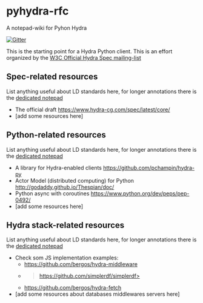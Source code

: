 # pyhydra-rfc
A notepad-wiki for Pyhon Hydra

[![Gitter](https://badges.gitter.im/Mec-iS/pyhydra-rfc.svg)](https://gitter.im/Mec-iS/pyhydra-rfc?utm_source=badge&utm_medium=badge&utm_campaign=pr-badge)

This is the starting point for a Hydra Python client. This is an effort organized by the [W3C Official Hydra Spec mailing-list](public-hydra@w3.org)

## Spec-related resources
List anything useful about LD standards here, for longer annotations there is the [dedicated notepad](https://github.com/Mec-iS/pyhydra-rfc/blob/master/spec-notepad.md)

- The official draft <https://www.hydra-cg.com/spec/latest/core/>
- [add some resources here]

## Python-related resources
List anything useful about LD standards here, for longer annotations there is the [dedicated notepad](https://github.com/Mec-iS/pyhydra-rfc/blob/master/python-notepad.md)

- A library for Hydra-enabled clients <https://github.com/pchampin/hydra-py>
- Actor Model (distributed computing) for Python <http://godaddy.github.io/Thespian/doc/>
- Python async with coroutines <https://www.python.org/dev/peps/pep-0492/>
- [add some resources here]

## Hydra stack-related resources
List anything useful about LD standards here, for longer annotations there is the [dedicated notepad](https://github.com/Mec-iS/pyhydra-rfc/blob/master/hydra-stack.md)

- Check som JS implementation examples:
    - <https://github.com/bergos/hydra-middleware>
    - >https://github.com/simplerdf/simplerdf>
    - <https://github.com/bergos/hydra-fetch>
- [add some resources about databases middlewares servers here]

